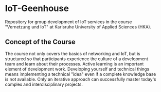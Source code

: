 # IoT-Geenhouse

Repository for group development of IoT services in the course "Vernetzung und IoT" at Karlsruhe University of Applied Sciences (HKA). 

## Concept of the Course

The course not only covers the basics of networking and IoT, but is structured so that participants experience the culture of a development team and learn about their processes. 
Active learning is an important element of development work. Developing yourself and technical things means implementing a technical "idea" even if a complete knowledge base is not available.  Only an iterative approach can successfully master today's complex and interdisciplinary projects. 



